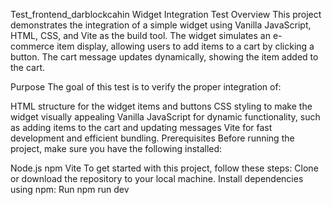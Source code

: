 Test_frontend_darblockcahin
Widget Integration Test Overview This project demonstrates the integration of a simple widget using Vanilla JavaScript, HTML, CSS, and Vite as the build tool. The widget simulates an e-commerce item display, 
allowing users to add items to a cart by clicking a button. The cart message updates dynamically, showing the item added to the cart.

Purpose The goal of this test is to verify the proper integration of:

HTML structure for the widget items and buttons CSS styling to make the widget visually appealing Vanilla JavaScript for dynamic functionality, such as adding items to the cart and updating messages Vite 
for fast development and efficient bundling. Prerequisites Before running the project, make sure you have the following installed:

Node.js npm Vite
To get started with this project, follow these steps:
Clone or download the repository to your local machine.
Install dependencies using npm:
Run npm run dev
